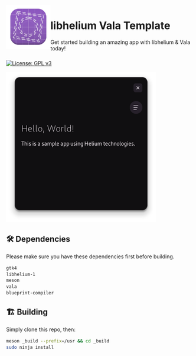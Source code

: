 <img align="left" style="vertical-align: middle" width="120" height="120" alt="Template Screenshot" src="data/icons/app.svg">

# libhelium Vala Template

Get started building an amazing app with libhelium & Vala today!

###

[![License: GPL v3](https://img.shields.io/badge/License-GPL%20v3-blue.svg)](http://www.gnu.org/licenses/gpl-3.0)

![Main Window](data/shot.png)

## 🛠️ Dependencies

Please make sure you have these dependencies first before building.

```bash
gtk4
libhelium-1
meson
vala
blueprint-compiler
```

## 🏗️ Building

Simply clone this repo, then:

```bash
meson _build --prefix=/usr && cd _build
sudo ninja install
```
